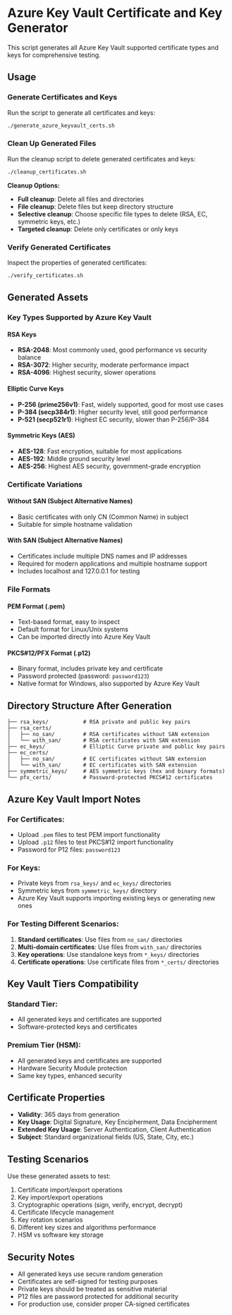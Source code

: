 # Azure Key Vault Certificate and Key Generator

This script generates all Azure Key Vault supported certificate types and keys for comprehensive testing.

## Usage

### Generate Certificates and Keys
Run the script to generate all certificates and keys:

```bash
./generate_azure_keyvault_certs.sh
```

### Clean Up Generated Files
Run the cleanup script to delete generated certificates and keys:

```bash
./cleanup_certificates.sh
```

**Cleanup Options:**
- **Full cleanup**: Delete all files and directories
- **File cleanup**: Delete files but keep directory structure  
- **Selective cleanup**: Choose specific file types to delete (RSA, EC, symmetric keys, etc.)
- **Targeted cleanup**: Delete only certificates or only keys

### Verify Generated Certificates
Inspect the properties of generated certificates:

```bash
./verify_certificates.sh
```

## Generated Assets

### Key Types Supported by Azure Key Vault

#### RSA Keys
- **RSA-2048**: Most commonly used, good performance vs security balance
- **RSA-3072**: Higher security, moderate performance impact
- **RSA-4096**: Highest security, slower operations

#### Elliptic Curve Keys
- **P-256 (prime256v1)**: Fast, widely supported, good for most use cases
- **P-384 (secp384r1)**: Higher security level, still good performance
- **P-521 (secp521r1)**: Highest EC security, slower than P-256/P-384

#### Symmetric Keys (AES)
- **AES-128**: Fast encryption, suitable for most applications
- **AES-192**: Middle ground security level
- **AES-256**: Highest AES security, government-grade encryption

### Certificate Variations

#### Without SAN (Subject Alternative Names)
- Basic certificates with only CN (Common Name) in subject
- Suitable for simple hostname validation

#### With SAN (Subject Alternative Names)
- Certificates include multiple DNS names and IP addresses
- Required for modern applications and multiple hostname support
- Includes localhost and 127.0.0.1 for testing

### File Formats

#### PEM Format (.pem)
- Text-based format, easy to inspect
- Default format for Linux/Unix systems
- Can be imported directly into Azure Key Vault

#### PKCS#12/PFX Format (.p12)
- Binary format, includes private key and certificate
- Password protected (password: `password123`)
- Native format for Windows, also supported by Azure Key Vault

## Directory Structure After Generation

```
├── rsa_keys/           # RSA private and public key pairs
├── rsa_certs/
│   ├── no_san/         # RSA certificates without SAN extension
│   └── with_san/       # RSA certificates with SAN extension
├── ec_keys/            # Elliptic Curve private and public key pairs
├── ec_certs/
│   ├── no_san/         # EC certificates without SAN extension
│   └── with_san/       # EC certificates with SAN extension
├── symmetric_keys/     # AES symmetric keys (hex and binary formats)
└── pfx_certs/          # Password-protected PKCS#12 certificates
```

## Azure Key Vault Import Notes

### For Certificates:
- Upload `.pem` files to test PEM import functionality
- Upload `.p12` files to test PKCS#12 import functionality
- Password for P12 files: `password123`

### For Keys:
- Private keys from `rsa_keys/` and `ec_keys/` directories
- Symmetric keys from `symmetric_keys/` directory
- Azure Key Vault supports importing existing keys or generating new ones

### For Testing Different Scenarios:
1. **Standard certificates**: Use files from `no_san/` directories
2. **Multi-domain certificates**: Use files from `with_san/` directories  
3. **Key operations**: Use standalone keys from `*_keys/` directories
4. **Certificate operations**: Use certificate files from `*_certs/` directories

## Key Vault Tiers Compatibility

### Standard Tier:
- All generated keys and certificates are supported
- Software-protected keys and certificates

### Premium Tier (HSM):
- All generated keys and certificates are supported
- Hardware Security Module protection
- Same key types, enhanced security

## Certificate Properties

- **Validity**: 365 days from generation
- **Key Usage**: Digital Signature, Key Encipherment, Data Encipherment
- **Extended Key Usage**: Server Authentication, Client Authentication
- **Subject**: Standard organizational fields (US, State, City, etc.)

## Testing Scenarios

Use these generated assets to test:
1. Certificate import/export operations
2. Key import/export operations  
3. Cryptographic operations (sign, verify, encrypt, decrypt)
4. Certificate lifecycle management
5. Key rotation scenarios
6. Different key sizes and algorithms performance
7. HSM vs software key storage

## Security Notes

- All generated keys use secure random generation
- Certificates are self-signed for testing purposes
- Private keys should be treated as sensitive material
- P12 files are password protected for additional security
- For production use, consider proper CA-signed certificates